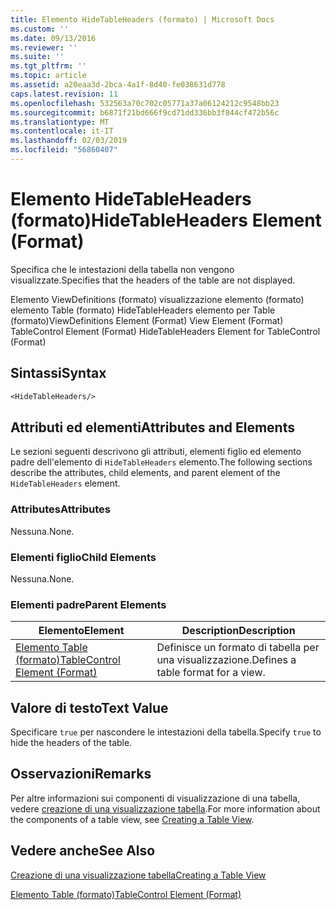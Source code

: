 ```yaml
---
title: Elemento HideTableHeaders (formato) | Microsoft Docs
ms.custom: ''
ms.date: 09/13/2016
ms.reviewer: ''
ms.suite: ''
ms.tgt_pltfrm: ''
ms.topic: article
ms.assetid: a20eaa3d-2bca-4a1f-8d40-fe038631d778
caps.latest.revision: 11
ms.openlocfilehash: 532563a70c702c05771a37a06124212c9548bb23
ms.sourcegitcommit: b6871f21bd666f9cd71dd336bb3f844cf472b56c
ms.translationtype: MT
ms.contentlocale: it-IT
ms.lasthandoff: 02/03/2019
ms.locfileid: "56860407"
---
```

# <a name="hidetableheaders-element-format"></a><span data-ttu-id="ad42b-102">Elemento HideTableHeaders (formato)</span><span class="sxs-lookup"><span data-stu-id="ad42b-102">HideTableHeaders Element (Format)</span></span>

<span data-ttu-id="ad42b-103">Specifica che le intestazioni della tabella non vengono visualizzate.</span><span class="sxs-lookup"><span data-stu-id="ad42b-103">Specifies that the headers of the table are not displayed.</span></span>

<span data-ttu-id="ad42b-104">Elemento ViewDefinitions (formato) visualizzazione elemento (formato) elemento Table (formato) HideTableHeaders elemento per Table (formato)</span><span class="sxs-lookup"><span data-stu-id="ad42b-104">ViewDefinitions Element (Format) View Element (Format) TableControl Element (Format) HideTableHeaders Element for TableControl (Format)</span></span>

## <a name="syntax"></a><span data-ttu-id="ad42b-105">Sintassi</span><span class="sxs-lookup"><span data-stu-id="ad42b-105">Syntax</span></span>

```vb
<HideTableHeaders/>
```

## <a name="attributes-and-elements"></a><span data-ttu-id="ad42b-106">Attributi ed elementi</span><span class="sxs-lookup"><span data-stu-id="ad42b-106">Attributes and Elements</span></span>

<span data-ttu-id="ad42b-107">Le sezioni seguenti descrivono gli attributi, elementi figlio ed elemento padre dell'elemento di `HideTableHeaders` elemento.</span><span class="sxs-lookup"><span data-stu-id="ad42b-107">The following sections describe the attributes, child elements, and parent element of the `HideTableHeaders` element.</span></span>

### <a name="attributes"></a><span data-ttu-id="ad42b-108">Attributes</span><span class="sxs-lookup"><span data-stu-id="ad42b-108">Attributes</span></span>

<span data-ttu-id="ad42b-109">Nessuna.</span><span class="sxs-lookup"><span data-stu-id="ad42b-109">None.</span></span>

### <a name="child-elements"></a><span data-ttu-id="ad42b-110">Elementi figlio</span><span class="sxs-lookup"><span data-stu-id="ad42b-110">Child Elements</span></span>

<span data-ttu-id="ad42b-111">Nessuna.</span><span class="sxs-lookup"><span data-stu-id="ad42b-111">None.</span></span>

### <a name="parent-elements"></a><span data-ttu-id="ad42b-112">Elementi padre</span><span class="sxs-lookup"><span data-stu-id="ad42b-112">Parent Elements</span></span>

|<span data-ttu-id="ad42b-113">Elemento</span><span class="sxs-lookup"><span data-stu-id="ad42b-113">Element</span></span>|<span data-ttu-id="ad42b-114">Description</span><span class="sxs-lookup"><span data-stu-id="ad42b-114">Description</span></span>|
|-------------|-----------------|
|[<span data-ttu-id="ad42b-115">Elemento Table (formato)</span><span class="sxs-lookup"><span data-stu-id="ad42b-115">TableControl Element (Format)</span></span>](./tablecontrol-element-format.md)|<span data-ttu-id="ad42b-116">Definisce un formato di tabella per una visualizzazione.</span><span class="sxs-lookup"><span data-stu-id="ad42b-116">Defines a table format for a view.</span></span>|

## <a name="text-value"></a><span data-ttu-id="ad42b-117">Valore di testo</span><span class="sxs-lookup"><span data-stu-id="ad42b-117">Text Value</span></span>

<span data-ttu-id="ad42b-118">Specificare `true` per nascondere le intestazioni della tabella.</span><span class="sxs-lookup"><span data-stu-id="ad42b-118">Specify `true` to hide the headers of the table.</span></span>

## <a name="remarks"></a><span data-ttu-id="ad42b-119">Osservazioni</span><span class="sxs-lookup"><span data-stu-id="ad42b-119">Remarks</span></span>

<span data-ttu-id="ad42b-120">Per altre informazioni sui componenti di visualizzazione di una tabella, vedere [creazione di una visualizzazione tabella](./creating-a-table-view.md).</span><span class="sxs-lookup"><span data-stu-id="ad42b-120">For more information about the components of a table view, see [Creating a Table View](./creating-a-table-view.md).</span></span>

## <a name="see-also"></a><span data-ttu-id="ad42b-121">Vedere anche</span><span class="sxs-lookup"><span data-stu-id="ad42b-121">See Also</span></span>

[<span data-ttu-id="ad42b-122">Creazione di una visualizzazione tabella</span><span class="sxs-lookup"><span data-stu-id="ad42b-122">Creating a Table View</span></span>](./creating-a-table-view.md)

[<span data-ttu-id="ad42b-123">Elemento Table (formato)</span><span class="sxs-lookup"><span data-stu-id="ad42b-123">TableControl Element (Format)</span></span>](./tablecontrol-element-format.md)
